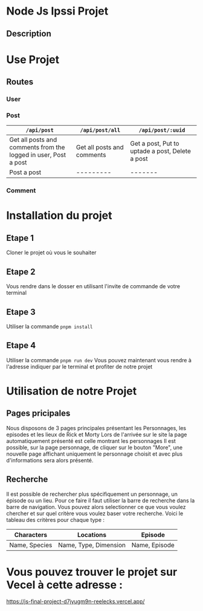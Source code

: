 # Node Js Ipssi Projet
## Description

# Use Projet 
## Routes
### User

### Post
|`/api/post`|`/api/post/all`|`/api/post/:uuid`|
|----------|---------|-------|
|Get all posts and comments from the logged in user, Post a post|Get all posts and comments|Get a post, Put to uptade a post, Delete a post|
|Post a post|---------|-------|


### Comment


# Installation du projet
## Etape 1
Cloner le projet où vous le souhaiter
## Etape 2
Vous rendre dans le dosser en utilisant l'invite de commande de votre terminal
## Etape 3
Utiliser la commande `pnpm install`
## Etape 4
Utiliser la commande `pnpm run dev`
Vous pouvez maintenant vous rendre à l'adresse indiquer par le terminal et profiter de notre projet

# Utilisation de notre Projet

## Pages pricipales
Nous disposons de 3 pages principales présentant les Personnages, les episodes et les lieux de Rick et Morty
Lors de l'arrivée sur le site la page automatiquement présenté est celle montrant les personnages
Il est possible, sur la page personnage, de cliquer sur le bouton "More", une nouvelle page affichant uniquement le personnage choisit et avec plus d'informations sera alors présenté.

## Recherche

Il est possible de rechercher plus spécifiquement un personnage, un épisode ou un lieu. Pour ce faire il faut utiliser la barre de recherche dans la barre de navigation. Vous pouvez alors selectionner ce que vous voulez chercher et sur quel critère vous voulez baser votre recherche. Voici le tableau des critères pour chaque type :

|Characters|Locations|Episode|
|----------|---------|-------|
|Name, Species|Name, Type, Dimension|Name, Episode|


# Vous pouvez trouver le projet sur Vecel à cette adresse :
https://js-final-project-d7jyugm9n-reelecks.vercel.app/